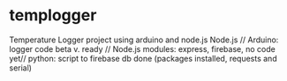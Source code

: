# templogger
Temperature Logger project using arduino and node.js
Node.js // Arduino: logger code beta v. ready // Node.js modules: express, firebase, no code yet// python: script to firebase db done (packages installed, requests and serial)

